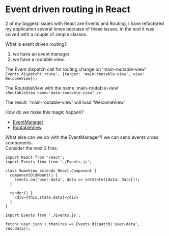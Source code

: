 # Event driven routing in React
2 of my biggest issues with React are Events and Routing, I have refactored my application several times becuase of these issues, in the end it was solved with a couple of simple classes.  

What is event driven routing?
1. we have an event manager.
2. we have a routable view.

The Event dispatch call for routing change on 'main-routable-view'  
`Events.dispatch('route', {target: 'main-routable-view', view: WelcomeView});`

The RoutableView with the name 'main-routable-view'  
`<RoutableView name="main-routable-view" />`


The result: 'main-routable-view' will load 'WelcomeView'  

How do we make this magic happen?

- [EventManager](Events.js)
- [RoutableView](RoutableView.jsx)


What else can we do with the EventManager?! we can send events cross components.  
Consider the next 2 files:

```
import React from 'react';
import Events from from './Events.js';

class SomeView extends React.Component {
  componentDidMount() {
    Events.on('user-data', data => setState({data: data}));
  }
  
  render() {
    <div>{this.state.data}</div>
  }
}
```


```
import Events from './Events.js';

fetch('user.json').then(res => Events.dispatch('user-data', res.data));
```



